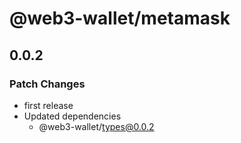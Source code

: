 # @web3-wallet/metamask

## 0.0.2

### Patch Changes

- first release
- Updated dependencies
  - @web3-wallet/types@0.0.2
